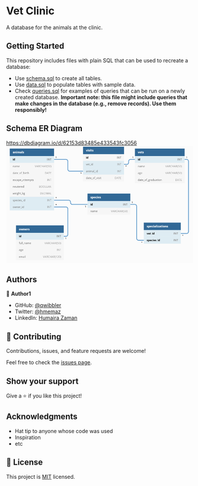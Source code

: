 # Vet Clinic

A database for the animals at the clinic.


## Getting Started

This repository includes files with plain SQL that can be used to recreate a database:

- Use [schema.sql](./schema.sql) to create all tables.
- Use [data.sql](./data.sql) to populate tables with sample data.
- Check [queries.sql](./queries.sql) for examples of queries that can be run on a newly created database. **Important note: this file might include queries that make changes in the database (e.g., remove records). Use them responsibly!**

## Schema ER Diagram

https://dbdiagram.io/d/62153d83485e433543fc3056
[<img width="560" height="315" src='./erd.png'>](https://dbdiagram.io/d/62153d83485e433543fc3056)
## Authors

👤 **Author1**

- GitHub: [@qwibbler](https://github.com/qwibber)
- Twitter: [@hmemaz](https://twitter.com/hmemaz)
- LinkedIn: [Humaira Zaman](https://linkedin.com/in/humaira-zaman)

## 🤝 Contributing

Contributions, issues, and feature requests are welcome!

Feel free to check the [issues page](../../issues/).

## Show your support

Give a ⭐️ if you like this project!

## Acknowledgments

- Hat tip to anyone whose code was used
- Inspiration
- etc

## 📝 License

This project is [MIT](./MIT.md) licensed.
